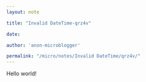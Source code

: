 ```yaml
---
layout: note

title: "Invalid DateTime-qrz4v"

date: 

author: 'anon-microblogger'

permalink: "/micro/notes/Invalid DateTime/qrz4v/"
---
```


Hello world!
